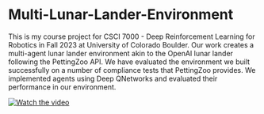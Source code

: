 # Multi-Lunar-Lander-Environment

This is my course project for CSCI 7000 - Deep Reinforcement Learning for Robotics in Fall 2023 at University of Colorado Boulder.
Our work creates a multi-agent lunar lander environment akin to the OpenAI lunar lander following the PettingZoo API. We have evaluated the environment we built
successfully on a number of compliance tests that PettingZoo provides. We implemented agents using Deep QNetworks and evaluated their performance in our environment.

[![Watch the video](https://i.imgur.com/vKb2F1B.png)](https://youtu.be/zEJbj0CxVS0)
